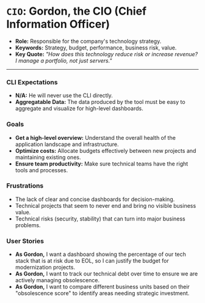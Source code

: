 # `CIO`: Gordon, the CIO (Chief Information Officer)

- **Role:** Responsible for the company's technology strategy.
- **Keywords:** Strategy, budget, performance, business risk, value.
- **Key Quote:** *"How does this technology reduce risk or increase revenue? I manage a portfolio, not just servers."*

---

### CLI Expectations
- **N/A:** He will never use the CLI directly.
- **Aggregatable Data:** The data produced by the tool must be easy to aggregate and visualize for high-level dashboards.

### Goals
- **Get a high-level overview:** Understand the overall health of the application landscape and infrastructure.
- **Optimize costs:** Allocate budgets effectively between new projects and maintaining existing ones.
- **Ensure team productivity:** Make sure technical teams have the right tools and processes.

### Frustrations
- The lack of clear and concise dashboards for decision-making.
- Technical projects that seem to never end and bring no visible business value.
- Technical risks (security, stability) that can turn into major business problems.

### User Stories
- **As Gordon,** I want a dashboard showing the percentage of our tech stack that is at risk due to EOL, so I can justify the budget for modernization projects.
- **As Gordon,** I want to track our technical debt over time to ensure we are actively managing obsolescence.
- **As Gordon,** I want to compare different business units based on their "obsolescence score" to identify areas needing strategic investment.
